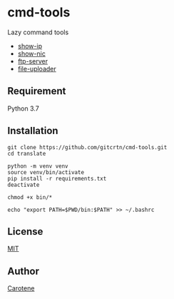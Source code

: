 # cmd-tools
Lazy command tools
- [show-ip](https://github.com/gitcrtn/cmd-tools/blob/master/docs/show-ip.md)
- [show-nic](https://github.com/gitcrtn/cmd-tools/blob/master/docs/show-nic.md)
- [ftp-server](https://github.com/gitcrtn/cmd-tools/blob/master/docs/ftp-server.md)
- [file-uploader](https://github.com/gitcrtn/cmd-tools/blob/master/docs/file-uploader.md)

## Requirement
Python 3.7

## Installation
    git clone https://github.com/gitcrtn/cmd-tools.git
    cd translate
    
    python -m venv venv
    source venv/bin/activate
    pip install -r requirements.txt
    deactivate
    
    chmod +x bin/*

    echo "export PATH=$PWD/bin:$PATH" >> ~/.bashrc

## License
[MIT](https://github.com/gitcrtn/cmd-tools/blob/master/LICENSE)

## Author
[Carotene](https://github.com/gitcrtn)
